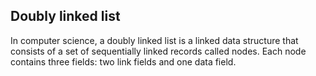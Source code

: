 ## Doubly linked list
In computer science, a doubly linked list is a linked data structure that consists of a set of sequentially linked records called nodes. Each node contains three fields: two link fields and one data field.
